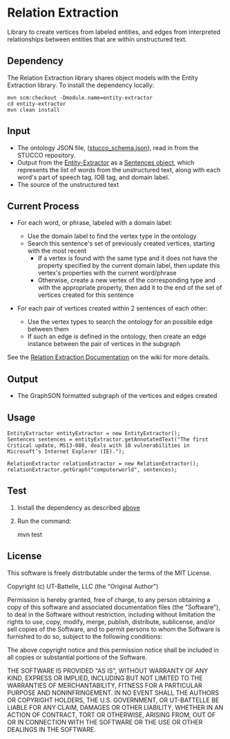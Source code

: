 # Relation Extraction
Library to create vertices from labeled entities, and edges from interpreted relationships between entities that are within unstructured text.

## Dependency
The Relation Extraction library shares object models with the Entity Extraction library. To install the dependency locally:

	mvn scm:checkout -Dmodule.name=entity-extractor
	cd entity-extractor
	mvn clean install

## Input
* The ontology JSON file, ([stucco_schema.json](https://github.com/stucco/ontology/stucco_schema.json)), read in from the STUCCO repository.
* Output from the [Entity-Extractor](https://github.com/stucco/entity-extractor) as a [Sentences object](https://github.com/stucco/entity-extractor/blob/master/src/main/java/gov/ornl/stucco/entity/models/Sentences.java), which represents the list of words from the unstructured text, along with each word's part of speech tag, IOB tag, and domain label.
* The source of the unstructured text

## Current Process
* For each word, or phrase, labeled with a domain label:
	* Use the domain label to find the vertex type in the ontology
	* Search this sentence's set of previously created vertices, starting with the most recent
		* If a vertex is found with the same type and it does not have the property specified by the current domain label, then update this vertex's properties with the current word/phrase
		* Otherwise, create a new vertex of the corresponding type and with the appropriate property, then add it to the end of the set of vertices created for this sentence
	
* For each pair of vertices created within 2 sentences of each other:
	* Use the vertex types to search the ontology for an possible edge between them
	* If such an edge is defined in the ontology, then create an edge instance between the pair of vertices in the subgraph

See the [Relation Extraction Documentation](https://github.com/stucco/docs/wiki/relation-extraction) on the wiki for more details.

## Output
* The GraphSON formatted subgraph of the vertices and edges created

## Usage
	EntityExtractor entityExtractor = new EntityExtractor();
	Sentences sentences = entityExtractor.getAnnotatedText("The first Critical update, MS13-088, deals with 10 vulnerabilities in Microsoft’s Internet Explorer (IE).");
			
	RelationExtractor relationExtractor = new RelationExtractor();
	relationExtractor.getGraph("computerworld", sentences);
	
## Test
1) Install the dependency as described [above](https://github.com/stucco/relation-extractor#dependency)

2) Run the command:

	mvn test
	
## License
This software is freely distributable under the terms of the MIT License.

Copyright (c) UT-Battelle, LLC (the "Original Author")

Permission is hereby granted, free of charge, to any person obtaining a copy of this software and associated documentation files (the "Software"), to deal in the Software without restriction, including without limitation the rights to use, copy, modify, merge, publish, distribute, sublicense, and/or sell copies of the Software, and to permit persons to whom the Software is furnished to do so, subject to the following conditions:
 
The above copyright notice and this permission notice shall be included in all copies or substantial portions of the Software.
 
THE SOFTWARE IS PROVIDED "AS IS", WITHOUT WARRANTY OF ANY KIND, EXPRESS OR IMPLIED, INCLUDING BUT NOT LIMITED TO THE WARRANTIES OF MERCHANTABILITY, FITNESS FOR A PARTICULAR PURPOSE AND NONINFRINGEMENT. IN NO EVENT SHALL THE AUTHORS OR COPYRIGHT HOLDERS, THE U.S. GOVERNMENT, OR UT-BATTELLE BE LIABLE FOR ANY CLAIM, DAMAGES OR OTHER LIABILITY, WHETHER IN AN ACTION OF CONTRACT, TORT OR OTHERWISE, ARISING FROM, OUT OF OR IN CONNECTION WITH THE SOFTWARE OR THE USE OR OTHER DEALINGS IN THE SOFTWARE.